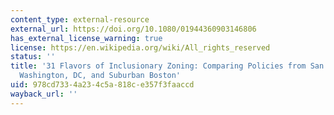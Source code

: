 ```yaml
---
content_type: external-resource
external_url: https://doi.org/10.1080/01944360903146806
has_external_license_warning: true
license: https://en.wikipedia.org/wiki/All_rights_reserved
status: ''
title: '31 Flavors of Inclusionary Zoning: Comparing Policies from San Francisco,
  Washington, DC, and Suburban Boston'
uid: 978cd733-4a23-4c5a-818c-e357f3faaccd
wayback_url: ''
---
```

